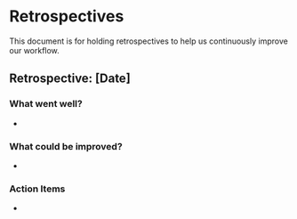 # Retrospectives

This document is for holding retrospectives to help us continuously improve our workflow.

## Retrospective: [Date]

### What went well?

*

### What could be improved?

*

### Action Items

*
